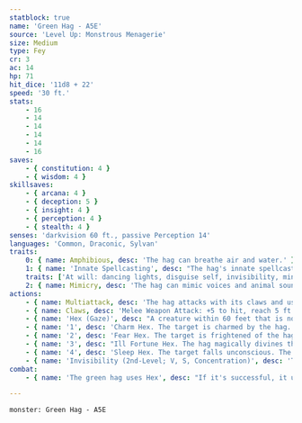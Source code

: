 ```yaml
---
statblock: true
name: 'Green Hag - A5E'
source: 'Level Up: Monstrous Menagerie'
size: Medium
type: Fey
cr: 3
ac: 14
hp: 71
hit_dice: '11d8 + 22'
speed: '30 ft.'
stats:
    - 16
    - 14
    - 14
    - 14
    - 14
    - 16
saves:
    - { constitution: 4 }
    - { wisdom: 4 }
skillsaves:
    - { arcana: 4 }
    - { deception: 5 }
    - { insight: 4 }
    - { perception: 4 }
    - { stealth: 4 }
senses: 'darkvision 60 ft., passive Perception 14'
languages: 'Common, Draconic, Sylvan'
traits:
    0: { name: Amphibious, desc: 'The hag can breathe air and water.' }
    1: { name: 'Innate Spellcasting', desc: "The hag's innate spellcasting ability is Charisma (spell save DC 13). It can innately cast the following spells, requiring no material components:" }
    traits: ['At will: dancing lights, disguise self, invisibility, minor illusion', '1/day: geas']
    2: { name: Mimicry, desc: 'The hag can mimic voices and animal sounds. Recognizing the sounds as imitation requires a DC 13 Insight check.' }
actions:
    - { name: Multiattack, desc: 'The hag attacks with its claws and uses Hex.' }
    - { name: Claws, desc: 'Melee Weapon Attack: +5 to hit, reach 5 ft., one target. Hit: 12 (2d8 + 3) slashing damage.' }
    - { name: 'Hex (Gaze)', desc: "A creature within 60 feet that is not already under a hag's hex makes a DC 13 Wisdom saving throw. A creature under an obligation to the hag automatically fails this saving throw. On a failed saving throw, the target is cursed with a magical hex that lasts 30 days. The curse ends early if the target suffers harm from the hag or if the hag ends it as an action. Roll 1d4:" }
    - { name: '1', desc: 'Charm Hex. The target is charmed by the hag.' }
    - { name: '2', desc: 'Fear Hex. The target is frightened of the hag.' }
    - { name: '3', desc: "Ill Fortune Hex. The hag magically divines the target's activities. Whenever the target attempts a long-duration task such as a craft or downtime activity, the hag can cause the activity to fail." }
    - { name: '4', desc: 'Sleep Hex. The target falls unconscious. The curse ends early if the target takes damage or if a creature uses an action to shake it awake.' }
    - { name: 'Invisibility (2nd-Level; V, S, Concentration)', desc: 'The hag is invisible for 1 hour. The spell ends if the hag attacks, uses Hex, or casts a spell.' }
combat:
    - { name: 'The green hag uses Hex', desc: "If it's successful, it uses its claws on a different target if one is available. If bloodied, the hag turns invisible and tries to escape." }

---
```

```statblock
monster: Green Hag - A5E
```
